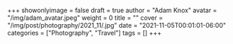 +++
showonlyimage = false
draft = true
author = "Adam Knox"
avatar = "/img/adam_avatar.jpeg"
weight = 0
title = ""
cover = "/img/post/photography/2021_11/.jpg"
date = "2021-11-05T00:01:01-06:00"
categories = ["Photography", "Travel"]
tags = []
+++
<!--more-->
